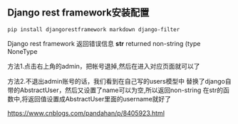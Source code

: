 ## Django rest framework安装配置


    pip install djangorestframework markdown django-filter


Django rest framework 返回错误信息 __str__ returned non-string (type NoneType

方法1.点击右上角的admin，把帐号退掉,然后在进入对应页面就可以了

方法2.不退出admin账号的话，我们看到在自己写的users模型中 替换了django自带的AbstractUser，然后又设置了name可以为空,所以返回non-string
在str的函数中,将返回值设置成AbstractUser里面的username就好了

https://www.cnblogs.com/pandahan/p/8405923.html
